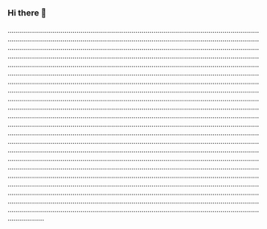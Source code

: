 ### Hi there 👋

..........................................................................................................................................................................................................................................................................................................................................................................................................................................................................................................................................................................................................................................................................................................................................................................................................................................................................................................................................................................................................................................................................................................................................................................................................................................................................................................................................................................................................................................................................................................................................................................................................................................................................................................................................................................................................................................................................................................................................................................................................................................................................................................................................................................................................................................................................................................................................................................................................................................................................................................................................................................................................................................................................................................................................................................................................................................................